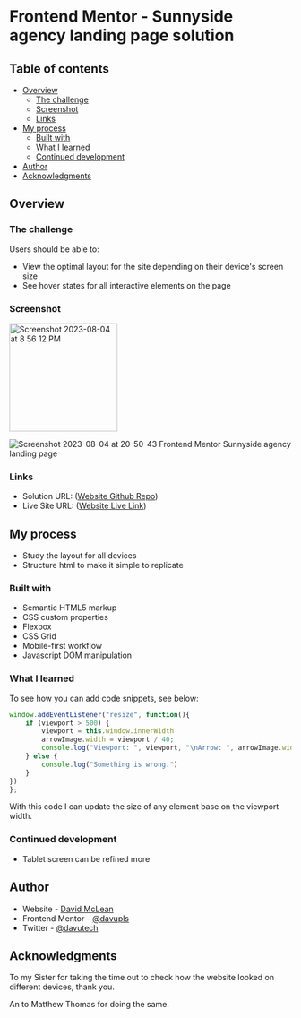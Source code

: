 # Frontend Mentor - Sunnyside agency landing page solution

## Table of contents

- [Overview](#overview)
  - [The challenge](#the-challenge)
  - [Screenshot](#screenshot)
  - [Links](#links)
- [My process](#my-process)
  - [Built with](#built-with)
  - [What I learned](#what-i-learned)
  - [Continued development](#continued-development)
- [Author](#author)
- [Acknowledgments](#acknowledgments)

## Overview

### The challenge

Users should be able to:

- View the optimal layout for the site depending on their device's screen size
- See hover states for all interactive elements on the page

### Screenshot
<img width="193" alt="Screenshot 2023-08-04 at 8 56 12 PM" src="https://github.com/davupls/Sunnyside-agency/assets/47851457/116c5807-cb9a-403a-af5b-24e4f2c2a2f6">

<br />

![Screenshot 2023-08-04 at 20-50-43 Frontend Mentor Sunnyside agency landing page](https://github.com/davupls/Sunnyside-agency/assets/47851457/2d93cc24-a3e6-4c91-ad9b-f9befaef08a9)

### Links

- Solution URL: ([Website Github Repo](https://github.com/davupls/Sunnyside-agency/tree/main))
- Live Site URL: ([Website Live Link](https://github.com/davupls/Sunnyside-agency/tree/main))

## My process

- Study the layout for all devices
- Structure html to make it simple to replicate

### Built with

- Semantic HTML5 markup
- CSS custom properties
- Flexbox
- CSS Grid
- Mobile-first workflow
- Javascript DOM manipulation

### What I learned

To see how you can add code snippets, see below:

```js
window.addEventListener("resize", function(){
    if (viewport > 500) {
        viewport = this.window.innerWidth
        arrowImage.width = viewport / 40;
        console.log("Viewport: ", viewport, "\nArrow: ", arrowImage.width);
    } else {
        console.log("Something is wrong.")
    }
})
};
```
With this code I can update the size of any element base on the viewport width.

### Continued development

- Tablet screen can be refined more


## Author

- Website - [David McLean](https://www.davidmlean.dev)
- Frontend Mentor - [@davupls](https://www.frontendmentor.io/profile/davupls)
- Twitter - [@davutech](https://www.twitter.com/davutech)

## Acknowledgments

To my Sister for taking the time out to check how the website looked on different devices, thank you.

An to Matthew Thomas for doing the same.
